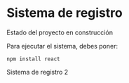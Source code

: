 <h1>Sistema de registro</h1>

Estado del proyecto en construcción

Para ejecutar el sistema, debes poner:

````npm install react````

Sistema de registro 2
